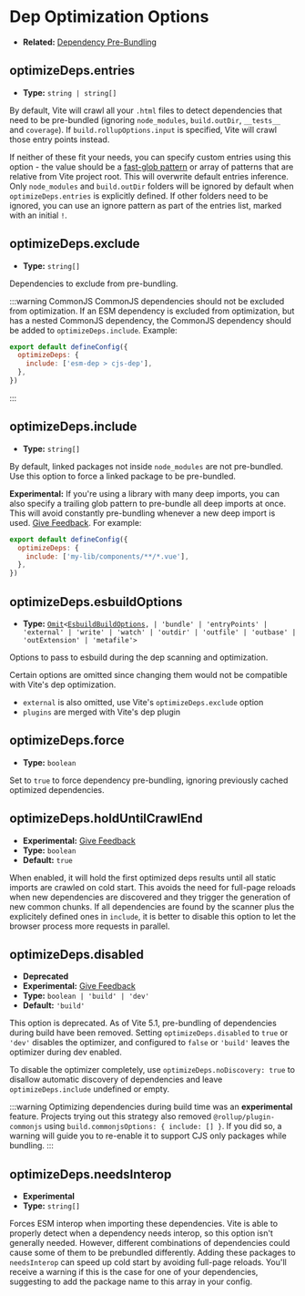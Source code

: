 # Dep Optimization Options

- **Related:** [Dependency Pre-Bundling](/guide/dep-pre-bundling)

## optimizeDeps.entries

- **Type:** `string | string[]`

By default, Vite will crawl all your `.html` files to detect dependencies that need to be pre-bundled (ignoring `node_modules`, `build.outDir`, `__tests__` and `coverage`). If `build.rollupOptions.input` is specified, Vite will crawl those entry points instead.

If neither of these fit your needs, you can specify custom entries using this option - the value should be a [fast-glob pattern](https://github.com/mrmlnc/fast-glob#basic-syntax) or array of patterns that are relative from Vite project root. This will overwrite default entries inference. Only `node_modules` and `build.outDir` folders will be ignored by default when `optimizeDeps.entries` is explicitly defined. If other folders need to be ignored, you can use an ignore pattern as part of the entries list, marked with an initial `!`.

## optimizeDeps.exclude

- **Type:** `string[]`

Dependencies to exclude from pre-bundling.

:::warning CommonJS
CommonJS dependencies should not be excluded from optimization. If an ESM dependency is excluded from optimization, but has a nested CommonJS dependency, the CommonJS dependency should be added to `optimizeDeps.include`. Example:

```js
export default defineConfig({
  optimizeDeps: {
    include: ['esm-dep > cjs-dep'],
  },
})
```

:::

## optimizeDeps.include

- **Type:** `string[]`

By default, linked packages not inside `node_modules` are not pre-bundled. Use this option to force a linked package to be pre-bundled.

**Experimental:** If you're using a library with many deep imports, you can also specify a trailing glob pattern to pre-bundle all deep imports at once. This will avoid constantly pre-bundling whenever a new deep import is used. [Give Feedback](https://github.com/vitejs/vite/discussions/15833). For example:

```js
export default defineConfig({
  optimizeDeps: {
    include: ['my-lib/components/**/*.vue'],
  },
})
```

## optimizeDeps.esbuildOptions

- **Type:** [`Omit`](https://www.typescriptlang.org/docs/handbook/utility-types.html#omittype-keys)`<`[`EsbuildBuildOptions`](https://esbuild.github.io/api/#simple-options)`,
| 'bundle'
| 'entryPoints'
| 'external'
| 'write'
| 'watch'
| 'outdir'
| 'outfile'
| 'outbase'
| 'outExtension'
| 'metafile'>`


Options to pass to esbuild during the dep scanning and optimization.

Certain options are omitted since changing them would not be compatible with Vite's dep optimization.

- `external` is also omitted, use Vite's `optimizeDeps.exclude` option
- `plugins` are merged with Vite's dep plugin

## optimizeDeps.force

- **Type:** `boolean`

Set to `true` to force dependency pre-bundling, ignoring previously cached optimized dependencies.

## optimizeDeps.holdUntilCrawlEnd

- **Experimental:** [Give Feedback](https://github.com/vitejs/vite/discussions/15834)
- **Type:** `boolean`
- **Default:** `true`

When enabled, it will hold the first optimized deps results until all static imports are crawled on cold start. This avoids the need for full-page reloads when new dependencies are discovered and they trigger the generation of new common chunks. If all dependencies are found by the scanner plus the explicitely defined ones in `include`, it is better to disable this option to let the browser process more requests in parallel.

## optimizeDeps.disabled

- **Deprecated**
- **Experimental:** [Give Feedback](https://github.com/vitejs/vite/discussions/13839)
- **Type:** `boolean | 'build' | 'dev'`
- **Default:** `'build'`

This option is deprecated. As of Vite 5.1, pre-bundling of dependencies during build have been removed. Setting `optimizeDeps.disabled` to `true` or `'dev'` disables the optimizer, and configured to `false` or `'build'` leaves the optimizer during dev enabled.

To disable the optimizer completely, use `optimizeDeps.noDiscovery: true` to disallow automatic discovery of dependencies and leave `optimizeDeps.include` undefined or empty.

:::warning
Optimizing dependencies during build time was an **experimental** feature. Projects trying out this strategy also removed `@rollup/plugin-commonjs` using `build.commonjsOptions: { include: [] }`. If you did so, a warning will guide you to re-enable it to support CJS only packages while bundling.
:::

## optimizeDeps.needsInterop

- **Experimental**
- **Type:** `string[]`

Forces ESM interop when importing these dependencies. Vite is able to properly detect when a dependency needs interop, so this option isn't generally needed. However, different combinations of dependencies could cause some of them to be prebundled differently. Adding these packages to `needsInterop` can speed up cold start by avoiding full-page reloads. You'll receive a warning if this is the case for one of your dependencies, suggesting to add the package name to this array in your config.
